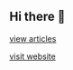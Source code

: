 ## Hi there 👋

[view articles](https://github.com/AllaRomasheva/articles)

[visit website](https://romasheva.com/)

